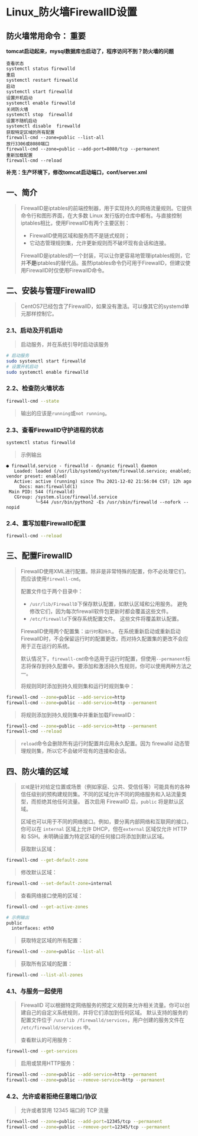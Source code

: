 # Linux_防火墙FirewallD设置
## 防火墙常用命令：  重要

**tomcat启动起来，mysql数据库也启动了，程序访问不到？防火墙的问题**

    查看状态
    systemctl status firewalld
    重启
    systemctl restart firewalld
    启动
    systemctl start firewalld
    设置开机启动
    systemctl enable firewalld
    关闭防火墙
    systemctl stop  firewalld       
    设置不随机启动
    systemctl disable  firewalld
    获取特定区域的所有配置
    firewall-cmd --zone=public --list-all
    放行3306或8080端口
    firewall-cmd --zone=public --add-port=8080/tcp --permanent
    重新加载配置
    firewall-cmd --reload

**补充：生产环境下，修改tomcat启动端口，conf/server.xml**




## 一、简介

> FirewallD是iptables的前端控制器，用于实现持久的网络流量规则。它提供命令行和图形界面，在大多数 Linux 发行版的仓库中都有。与直接控制iptables相比，使用FirewallD有两个主要区别：
>
> * FirewallD使用区域和服务而不是链式规则；
> * 它动态管理规则集，允许更新规则而不破坏现有会话和连接。
>
> FirewallD是iptables的一个封装，可以让你更容易地管理iptables规则，它并**不是**iptables的替代品。虽然iptables命令仍可用于FirewallD，但建议使用FirewallD时仅使用FirewallD命令。

## 二、安装与管理FirewallD

> CentOS7已经包含了FirewallD，如果没有激活。可以像其它的systemd单元那样控制它。

### 2.1、启动及开机启动

> 启动服务，并在系统引导时启动该服务

```sh
# 启动服务
sudo systemctl start firewalld
# 设置开机启动
sudo systemctl enable firewalld
```

### 2.2、检查防火墙状态

```sh
firewall-cmd --state
```

> 输出的应该是`running`或`not running`。

### 2.3、查看FirewallD守护进程的状态

```sh
systemctl status firewalld
```

> 示例输出

```
● firewalld.service - firewalld - dynamic firewall daemon
   Loaded: loaded (/usr/lib/systemd/system/firewalld.service; enabled; vendor preset: enabled)
   Active: active (running) since Thu 2021-12-02 21:56:04 CST; 12h ago
     Docs: man:firewalld(1)
 Main PID: 544 (firewalld)
   CGroup: /system.slice/firewalld.service
           └─544 /usr/bin/python2 -Es /usr/sbin/firewalld --nofork --nopid
```

### 2.4、重写加载FirewallD配置

```sh
firewall-cmd --reload
```

## 三、配置FirewallD

> FirewallD使用XML进行配置。除非是非常特殊的配置，你不必处理它们，而应该使用`firewall-cmd`。
>
> 配置文件位于两个目录中：
>
> - `/usr/lib/FirewallD`下保存默认配置，如默认区域和公用服务。 避免修改它们，因为每次firewall软件包更新时都会覆盖这些文件。
> - `/etc/firewalld`下保存系统配置文件。 这些文件将覆盖默认配置。
>
> FirewallD使用两个配置集：`运行时`和`持久`。 在系统重新启动或重新启动FirewallD时，不会保留运行时的配置更改，而对持久配置集的更改不会应用于正在运行的系统。
>
> 默认情况下，`firewall-cmd`命令适用于运行时配置，但使用`--permanent`标志将保存到持久配置中。要添加和激活持久性规则，你可以使用两种方法之一。
>
> 将规则同时添加到持久规则集和运行时规则集中：

```sh
firewall-cmd --zone=public --add-service=http
firewall-cmd --zone=public --add-service=http --permanent
```

> 将规则添加到持久规则集中并重新加载FirewallD：

```sh
firewall-cmd --zone=public --add-service=http --permanent
firewall-cmd --reload
```

> `reload`命令会删除所有运行时配置并应用永久配置。因为 firewalld 动态管理规则集，所以它不会破坏现有的连接和会话。

## 四、防火墙的区域

> `区域`是针对给定位置或场景（例如家庭、公共、受信任等）可能具有的各种信任级别的预构建规则集。不同的区域允许不同的网络服务和入站流量类型，而拒绝其他任何流量。 首次启用 FirewallD 后，`public` 将是默认区域。
>
> 区域也可以用于不同的网络接口。例如，要分离内部网络和互联网的接口，你可以在 `internal` 区域上允许 DHCP，但在`external` 区域仅允许 HTTP 和 SSH。未明确设置为特定区域的任何接口将添加到默认区域。
>
> 获取默认区域：

```sh
firewall-cmd --get-default-zone
```

> 修改默认区域：

```sh
firewall-cmd --set-default-zone=internal
```

> 查看网络接口使用的区域：

```sh
firewall-cmd --get-active-zones

# 示例输出
public
  interfaces: eth0
```

> 获取特定区域的所有配置：

```sh
firewall-cmd --zone=public --list-all
```

> 获取所有区域的配置：

```sh
firewall-cmd --list-all-zones
```

### 4.1、与服务一起使用

> FirewallD 可以根据特定网络服务的预定义规则来允许相关流量。你可以创建自己的自定义系统规则，并将它们添加到任何区域。 默认支持的服务的配置文件位于 `/usr/lib /firewalld/services`，用户创建的服务文件在 `/etc/firewalld/services` 中。
>
> 查看默认的可用服务：

```sh
firewall-cmd --get-services
```

> 启用或禁用HTTP服务：

```sh
firewall-cmd --zone=public --add-service=http --permanent
firewall-cmd --zone=public --remove-service=http --permanent
```

### 4.2、允许或者拒绝任意端口/协议

> 允许或者禁用 12345 端口的 TCP 流量

```sh
firewall-cmd --zone=public --add-port=12345/tcp --permanent
firewall-cmd --zone=public --remove-port=12345/tcp --permanent
```

